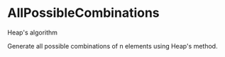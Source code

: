 # AllPossibleCombinations
Heap's algorithm

Generate all possible combinations of n elements using Heap's method.
